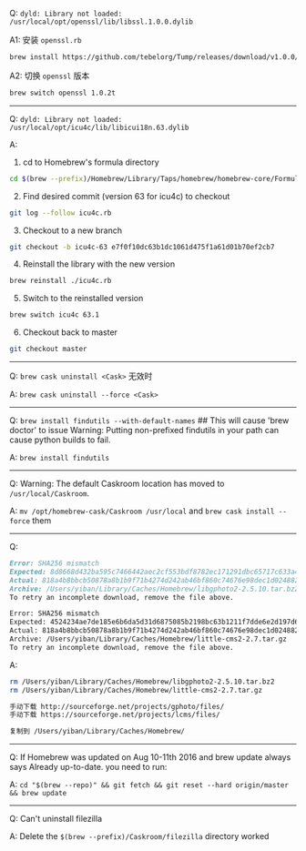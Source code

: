Q: `dyld: Library not loaded: /usr/local/opt/openssl/lib/libssl.1.0.0.dylib`

A1: 安装 `openssl.rb`

```sh
brew install https://github.com/tebelorg/Tump/releases/download/v1.0.0/openssl.rb
```

A2: 切换 `openssl` 版本

```sh
brew switch openssl 1.0.2t
```

---

Q: `dyld: Library not loaded: /usr/local/opt/icu4c/lib/libicui18n.63.dylib`

A:

1. cd to Homebrew's formula directory

```sh
cd $(brew --prefix)/Homebrew/Library/Taps/homebrew/homebrew-core/Formula
```

2. Find desired commit (version 63 for icu4c) to checkout

```sh
git log --follow icu4c.rb
```

3. Checkout to a new branch

```sh
git checkout -b icu4c-63 e7f0f10dc63b1dc1061d475f1a61d01b70ef2cb7
```

4. Reinstall the library with the new version

```sh
brew reinstall ./icu4c.rb
```

5. Switch to the reinstalled version

```sh
brew switch icu4c 63.1
```

6. Checkout back to master

```sh
git checkout master
```

---

Q: `brew cask uninstall <Cask>` 无效时

A: `brew cask uninstall --force <Cask>`

---

Q: `brew install findutils --with-default-names` ## This will cause 'brew doctor' to issue Warning: Putting non-prefixed findutils in your path can cause python builds to fail.

A: `brew install findutils`

---

Q: Warning: The default Caskroom location has moved to `/usr/local/Caskroom`.

A: `mv /opt/homebrew-cask/Caskroom /usr/local` and `brew cask install --force` them

---

Q:

```md
Error: SHA256 mismatch
Expected: 8d8668d432ba595c7466442aec2cf553bdf8782ec171291dbc65717c633a4ef2
Actual: 818a4b8bbcb50878a8b1b9f71b4274d242ab46bf860c74676e98dec1d0248821
Archive: /Users/yiban/Library/Caches/Homebrew/libgphoto2-2.5.10.tar.bz2
To retry an incomplete download, remove the file above.

Error: SHA256 mismatch
Expected: 4524234ae7de185e6b6da5d31d6875085b2198bc63b1211f7dde6e2d197d6a53
Actual: 818a4b8bbcb50878a8b1b9f71b4274d242ab46bf860c74676e98dec1d0248821
Archive: /Users/yiban/Library/Caches/Homebrew/little-cms2-2.7.tar.gz
To retry an incomplete download, remove the file above.
```

A:

```sh
rm /Users/yiban/Library/Caches/Homebrew/libgphoto2-2.5.10.tar.bz2
rm /Users/yiban/Library/Caches/Homebrew/little-cms2-2.7.tar.gz
```

```md
手动下载 http://sourceforge.net/projects/gphoto/files/
手动下载 https://sourceforge.net/projects/lcms/files/

复制到 /Users/yiban/Library/Caches/Homebrew/
```

---

Q: If Homebrew was updated on Aug 10-11th 2016 and brew update always says Already up-to-date. you need to run:

A: `cd "$(brew --repo)" && git fetch && git reset --hard origin/master && brew update`

---

Q: Can't uninstall filezilla

A: Delete the `$(brew --prefix)/Caskroom/filezilla` directory worked
